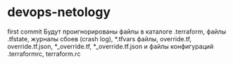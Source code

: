 # devops-netology
first commit
Будут проигнорированы файлы в каталоге .terraform, файлы .tfstate, журналы сбоев (crash log), *.tfvars файлы, override.tf, override.tf.json, *_override.tf, *_override.tf.json и файлы конфигураций .terraformrc, terraform.rc